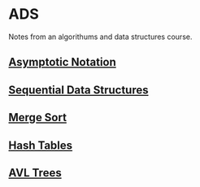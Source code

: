 # ADS

Notes from an algorithums and data structures course.

## [Asymptotic Notation](asymptotic_notation.ipynb)
## [Sequential Data Structures](sequential_data_structures.ipynb)
## [Merge Sort](merge_sort.ipynb)
## [Hash Tables](hash_tables.ipynb)
## [AVL Trees](avl_trees.ipynb)